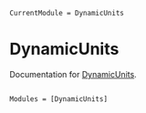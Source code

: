 ```@meta
CurrentModule = DynamicUnits
```

# DynamicUnits

Documentation for [DynamicUnits](https://github.com/SymbolicML/DynamicUnits.jl).

```@index
```

```@autodocs
Modules = [DynamicUnits]
```
